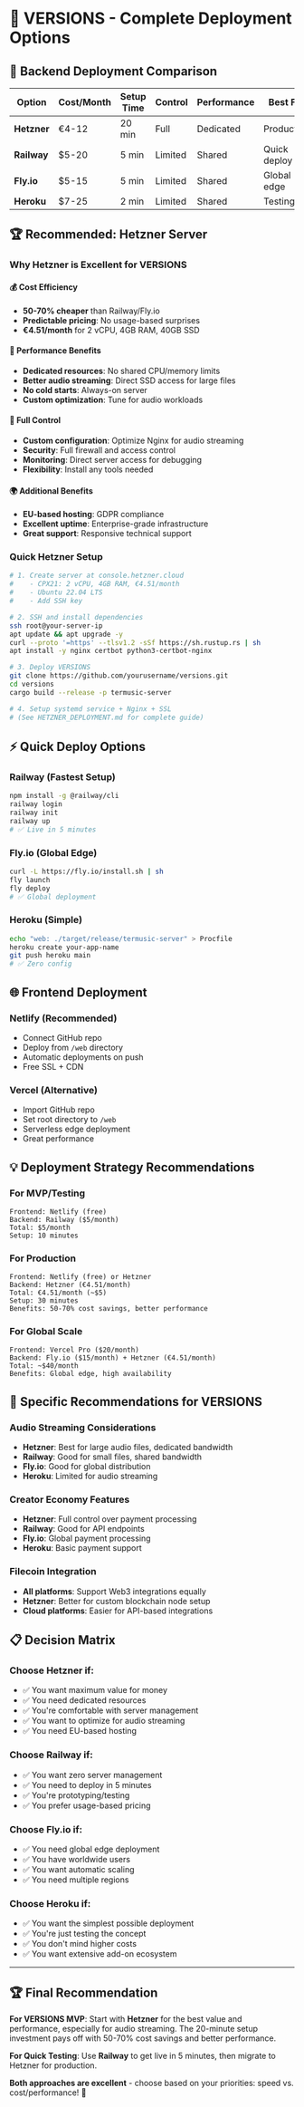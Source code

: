 # 🚀 VERSIONS - Complete Deployment Options

## **🎯 Backend Deployment Comparison**

| Option | Cost/Month | Setup Time | Control | Performance | Best For |
|--------|------------|------------|---------|-------------|----------|
| **Hetzner** | €4-12 | 20 min | Full | Dedicated | Production |
| **Railway** | $5-20 | 5 min | Limited | Shared | Quick deploy |
| **Fly.io** | $5-15 | 5 min | Limited | Shared | Global edge |
| **Heroku** | $7-25 | 2 min | Limited | Shared | Testing |

## **🏆 Recommended: Hetzner Server**

### **Why Hetzner is Excellent for VERSIONS**

#### **💰 Cost Efficiency**
- **50-70% cheaper** than Railway/Fly.io
- **Predictable pricing**: No usage-based surprises
- **€4.51/month** for 2 vCPU, 4GB RAM, 40GB SSD

#### **🚀 Performance Benefits**
- **Dedicated resources**: No shared CPU/memory limits
- **Better audio streaming**: Direct SSD access for large files
- **No cold starts**: Always-on server
- **Custom optimization**: Tune for audio workloads

#### **🔧 Full Control**
- **Custom configuration**: Optimize Nginx for audio streaming
- **Security**: Full firewall and access control
- **Monitoring**: Direct server access for debugging
- **Flexibility**: Install any tools needed

#### **🌍 Additional Benefits**
- **EU-based hosting**: GDPR compliance
- **Excellent uptime**: Enterprise-grade infrastructure
- **Great support**: Responsive technical support

### **Quick Hetzner Setup**
```bash
# 1. Create server at console.hetzner.cloud
#    - CPX21: 2 vCPU, 4GB RAM, €4.51/month
#    - Ubuntu 22.04 LTS
#    - Add SSH key

# 2. SSH and install dependencies
ssh root@your-server-ip
apt update && apt upgrade -y
curl --proto '=https' --tlsv1.2 -sSf https://sh.rustup.rs | sh
apt install -y nginx certbot python3-certbot-nginx

# 3. Deploy VERSIONS
git clone https://github.com/yourusername/versions.git
cd versions
cargo build --release -p termusic-server

# 4. Setup systemd service + Nginx + SSL
# (See HETZNER_DEPLOYMENT.md for complete guide)
```

## **⚡ Quick Deploy Options**

### **Railway (Fastest Setup)**
```bash
npm install -g @railway/cli
railway login
railway init
railway up
# ✅ Live in 5 minutes
```

### **Fly.io (Global Edge)**
```bash
curl -L https://fly.io/install.sh | sh
fly launch
fly deploy
# ✅ Global deployment
```

### **Heroku (Simple)**
```bash
echo "web: ./target/release/termusic-server" > Procfile
heroku create your-app-name
git push heroku main
# ✅ Zero config
```

## **🌐 Frontend Deployment**

### **Netlify (Recommended)**
- Connect GitHub repo
- Deploy from `/web` directory
- Automatic deployments on push
- Free SSL + CDN

### **Vercel (Alternative)**
- Import GitHub repo
- Set root directory to `/web`
- Serverless edge deployment
- Great performance

## **💡 Deployment Strategy Recommendations**

### **For MVP/Testing**
```
Frontend: Netlify (free)
Backend: Railway ($5/month)
Total: $5/month
Setup: 10 minutes
```

### **For Production**
```
Frontend: Netlify (free) or Hetzner
Backend: Hetzner (€4.51/month)
Total: €4.51/month (~$5)
Setup: 30 minutes
Benefits: 50-70% cost savings, better performance
```

### **For Global Scale**
```
Frontend: Vercel Pro ($20/month)
Backend: Fly.io ($15/month) + Hetzner (€4.51/month)
Total: ~$40/month
Benefits: Global edge, high availability
```

## **🎯 Specific Recommendations for VERSIONS**

### **Audio Streaming Considerations**
- **Hetzner**: Best for large audio files, dedicated bandwidth
- **Railway**: Good for small files, shared bandwidth
- **Fly.io**: Good for global distribution
- **Heroku**: Limited for audio streaming

### **Creator Economy Features**
- **Hetzner**: Full control over payment processing
- **Railway**: Good for API endpoints
- **Fly.io**: Global payment processing
- **Heroku**: Basic payment support

### **Filecoin Integration**
- **All platforms**: Support Web3 integrations equally
- **Hetzner**: Better for custom blockchain node setup
- **Cloud platforms**: Easier for API-based integrations

## **📋 Decision Matrix**

### **Choose Hetzner if:**
- ✅ You want maximum value for money
- ✅ You need dedicated resources
- ✅ You're comfortable with server management
- ✅ You want to optimize for audio streaming
- ✅ You need EU-based hosting

### **Choose Railway if:**
- ✅ You want zero server management
- ✅ You need to deploy in 5 minutes
- ✅ You're prototyping/testing
- ✅ You prefer usage-based pricing

### **Choose Fly.io if:**
- ✅ You need global edge deployment
- ✅ You have worldwide users
- ✅ You want automatic scaling
- ✅ You need multiple regions

### **Choose Heroku if:**
- ✅ You want the simplest possible deployment
- ✅ You're just testing the concept
- ✅ You don't mind higher costs
- ✅ You want extensive add-on ecosystem

---

## **🏆 Final Recommendation**

**For VERSIONS MVP**: Start with **Hetzner** for the best value and performance, especially for audio streaming. The 20-minute setup investment pays off with 50-70% cost savings and better performance.

**For Quick Testing**: Use **Railway** to get live in 5 minutes, then migrate to Hetzner for production.

**Both approaches are excellent** - choose based on your priorities: speed vs. cost/performance! 🚀